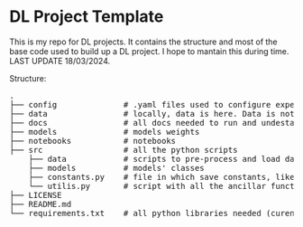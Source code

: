 # DL Project Template
This is my repo for DL projects. It contains the structure and most of the base code used to build up a DL project. I hope to mantain this during time. LAST UPDATE 18/03/2024.


Structure: 
<pre>
.
├── config              # .yaml files used to configure experiments
├── data                # locally, data is here. Data is not uploaded
├── docs                # all docs needed to run and undestand the project
├── models              # models weights           
├── notebooks           # notebooks
├── src                 # all the python scripts
    ├── data            # scripts to pre-process and load data
    ├── models          # models' classes
    ├── constants.py    # file in which save constants, like WandB key. Create yours.
    └── utilis.py       # script with all the ancillar functions (e.g. train() or select_oprim())
├── LICENSE
├── README.md
└── requirements.txt    # all python libraries needed (curently is set randomly)
</pre>
